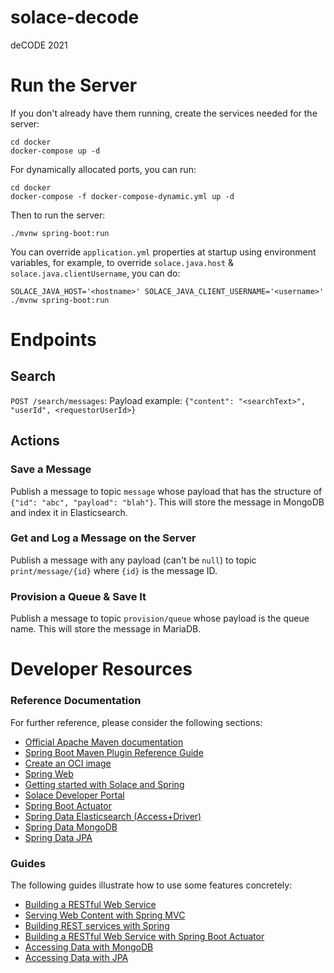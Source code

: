 # solace-decode
deCODE 2021

# Run the Server

If you don't already have them running, create the services needed for the server:

```shell
cd docker
docker-compose up -d
```

For dynamically allocated ports, you can run:

```shell
cd docker
docker-compose -f docker-compose-dynamic.yml up -d

```

Then to run the server:

```shell
./mvnw spring-boot:run
```

You can override `application.yml` properties at startup using environment variables, for example, to override `solace.java.host` & `solace.java.clientUsername`, you can do:

```shell
SOLACE_JAVA_HOST='<hostname>' SOLACE_JAVA_CLIENT_USERNAME='<username>' ./mvnw spring-boot:run
```

# Endpoints

## Search
`POST /search/messages`: Payload example: `{"content": "<searchText>", "userId", <requestorUserId>}`

## Actions

### Save a Message
Publish a message to topic `message` whose payload that has the structure of `{"id": "abc", "payload": "blah"}`. This will store the message in MongoDB and index it in Elasticsearch.

### Get and Log a Message on the Server
Publish a message with any payload (can't be `null`) to topic `print/message/{id}` where `{id}` is the message ID.

### Provision a Queue & Save It
Publish a message to topic `provision/queue` whose payload is the queue name. This will store the message in MariaDB.

# Developer Resources

### Reference Documentation
For further reference, please consider the following sections:

* [Official Apache Maven documentation](https://maven.apache.org/guides/index.html)
* [Spring Boot Maven Plugin Reference Guide](https://docs.spring.io/spring-boot/docs/2.4.3/maven-plugin/reference/html/)
* [Create an OCI image](https://docs.spring.io/spring-boot/docs/2.4.3/maven-plugin/reference/html/#build-image)
* [Spring Web](https://docs.spring.io/spring-boot/docs/2.4.3/reference/htmlsingle/#boot-features-developing-web-applications)
* [Getting started with Solace and Spring](https://www.solace.dev/start-spring-io-help/)
* [Solace Developer Portal](https://solace.dev)
* [Spring Boot Actuator](https://docs.spring.io/spring-boot/docs/2.4.3/reference/htmlsingle/#production-ready)
* [Spring Data Elasticsearch (Access+Driver)](https://docs.spring.io/spring-boot/docs/2.4.3/reference/htmlsingle/#boot-features-elasticsearch)
* [Spring Data MongoDB](https://docs.spring.io/spring-boot/docs/2.4.3/reference/htmlsingle/#boot-features-mongodb)
* [Spring Data JPA](https://docs.spring.io/spring-boot/docs/2.4.3/reference/htmlsingle/#boot-features-jpa-and-spring-data)

### Guides
The following guides illustrate how to use some features concretely:

* [Building a RESTful Web Service](https://spring.io/guides/gs/rest-service/)
* [Serving Web Content with Spring MVC](https://spring.io/guides/gs/serving-web-content/)
* [Building REST services with Spring](https://spring.io/guides/tutorials/bookmarks/)
* [Building a RESTful Web Service with Spring Boot Actuator](https://spring.io/guides/gs/actuator-service/)
* [Accessing Data with MongoDB](https://spring.io/guides/gs/accessing-data-mongodb/)
* [Accessing Data with JPA](https://spring.io/guides/gs/accessing-data-jpa/)
